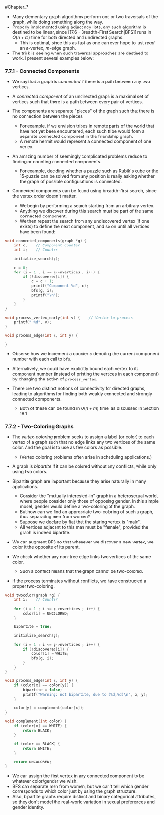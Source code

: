 #Chapter_7
- Many elementary graph algorithms perform one or two traversals of the graph, while doing something along the way.
- Properly implemented using adjacency lists, any such algorithm is destined to be linear, since [[7.6 - Breadth-First Search|BFS]] runs in $O(n+m)$ time for both directed and undirected graphs.
	- This is optimal, since this as fast as one can ever hope to just *read* an *n*-vertex, *m*-edge graph.
- The trick is seeing when such traversal approaches are destined to work. I present several examples below:
### 7.7.1 - Connected Components
- We say that a graph is *connected* if there is a path between any two vertices.

- A *connected component* of an undirected graph is a maximal set of vertices such that there is a path between every pair of vertices.
- The components are separate "pieces" of the graph such that there is no connection between the pieces.
	- For example. if we envision tribes in remote parts of the world that have not yet been encountered, each such tribe would form a separate connected component in the friendship graph.
	- A remote hermit would represent a connected component of one vertex.

- An amazing number of seemingly complicated problems reduce to finding or counting connected components.
	- For example, deciding whether a puzzle such as Rubik's cube or the 15-puzzle can be solved from any position is really asking whether the graph of possible configurations is connected.

- Connected components can be found using breadth-first search, since the vertex order doesn't matter.
	- We begin by performing a search starting from an arbitrary vertex.
	- Anything we discover during this search must be part of the same connected component.
	- We then repeat the search from any undiscovered vertex (if one exists) to define the next component, and so on until all vertices have been found:
```C
void connected_components(graph *g) {
	int c;    // Component counter
	int i;    // Counter

	initialize_search(g);

	c = 0;
	for (i = 1 ; i <= g->nvertices ; i++) {
		if (!discovered[i]) {
			c = c + 1;
			printf("Component %d", c);
			bfs(g, i);
			printf("\n");
		}
	}
}

void process_vertex_early(int v) {    // Vertex to process
	printf(" %d", v);
}

void process_edge(int x, int y) {

}
```

- Observe how we increment a counter *c* denoting the current component number with each call to `bfs`.
- Alternatively, we could have explicitly bound each vertex to its component number (instead of printing the vertices in each component) by changing the action of `process_vertex`.

- There are two distinct notions of connectivity for directed graphs, leading to algorithms for finding both weakly connected and strongly connected components.
	- Both of these can be found in $O(n+m)$ time, as discussed in Section 18.1

### 7.7.2 - Two-Coloring Graphs
- The *vertex-coloring* problem seeks to assign a label (or color) to each vertex of a graph such that no edge links any two vertices of the same color. And the goal is to use as few colors as possible.
	- (Vertex coloring problems often arise in scheduling applications.)

- A graph is *bipartite* if it can be colored without any conflicts, while only using two colors.
- Bipartite graph are important because they arise naturally in many applications.
	- Consider the "mutually interested-in" graph in a heterosexual world, where people consider only those of opposing gender. In this simple model, gender would define a two-coloring of the graph.
	- But how can we find an appropriate two-coloring of such a graph, thus separating men from women?
	- Suppose we declare by fiat that the staring vertex is "male".
	- All vertices adjacent to this man must be "female", provided the graph is indeed bipartite.

- We can augment BFS so that whenever we discover a new vertex, we color it the opposite of its parent.
- We check whether any non-tree edge links two vertices of the same color.
	- Such a conflict means that the graph cannot be two-colored.
- If the process terminates without conflicts, we have constructed a proper two-coloring.
```C
void twocolor(graph *g) {
	int i;    // Counter
	
	for (i = 1 ; i <= g->nvertices ; i++) {
		color[i] = UNCOLORED;
	}

	bipartite = true;

	initialize_search(g);

	for (i = 1 ; i <= g->nvertices ; i++) {
		if (!discovered[i]) {
			color[i] = WHITE;
			bfs(g, i);
		}
	}
}

void process_edge(int x, int y) {
	if (color[x] == color[y]) {
		bipartite = false;
		printf("Warning: not bipartite, due to (%d,%d)\n", x, y);
	}

	color[y] = complement(color[x]);
}

void complement(int color) {
	if (color[x] == WHITE) {
		return BLACK;
	}

	if (color == BLACK) {
		return WHITE;
	}

	return UNCOLORED;
}
```

- We can assign the first vertex in any connected component to be whatever color/gender we wish.
- BFS can separate men from women, but we can't tell which gender corresponds to which color just by using the graph structure.
- Also, bipartite graphs require distinct and binary categorical attributes, so they don't model the real-world variation in sexual preferences and gender identity.